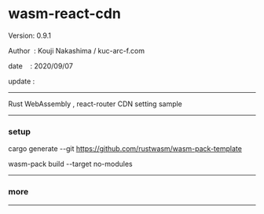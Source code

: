 ﻿# wasm-react-cdn

 Version: 0.9.1

 Author  : Kouji Nakashima / kuc-arc-f.com

 date    : 2020/09/07

 update :

***

Rust WebAssembly , react-router CDN setting sample 

***
### setup

cargo generate --git https://github.com/rustwasm/wasm-pack-template

wasm-pack build --target no-modules

***
### more


***

